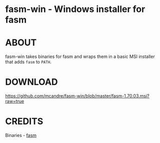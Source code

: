 # fasm-win - Windows installer for fasm

# ABOUT

fasm-win takes binaries for fasm and wraps them in a basic MSI installer that adds `fasm` to `PATH`.

# DOWNLOAD

https://github.com/mcandre/fasm-win/blob/master/fasm-1.70.03.msi?raw=true

# CREDITS

Binaries - [fasm](http://flatassembler.net/download.php)
